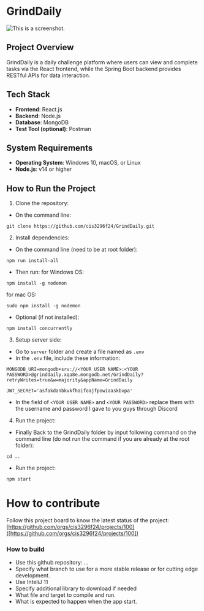 # GrindDaily

![This is a screenshot.](images.png)

## Project Overview
GrindDaily is a daily challenge platform where users can view and complete tasks via the React frontend, while the Spring Boot backend provides RESTful APIs for data interaction.

## Tech Stack
- **Frontend**: React.js
- **Backend**: Node.js
- **Database**: MongoDB
- **Test Tool (optional)**: Postman

## System Requirements
- **Operating System**: Windows 10, macOS, or Linux
- **Node.js**: v14 or higher

## How to Run the Project 
1. Clone the repository:
- On the command line:
```
git clone https://github.com/cis3296f24/GrindDaily.git
```

2. Install dependencies:
- On the command line (need to be at root folder):
```
npm run install-all
```
- Then run:
for Windows OS:
```
npm install -g nodemon
```
for mac OS:
```
sudo npm install -g nodemon
```
- Optional (if not installed):
```
npm install concurrently
```

3. Setup server side:
- Go to `server` folder and create a file named as `.env`
- In the `.env` file, include these information:
```
MONGODB_URI=mongodb+srv://<YOUR USER NAME>:<YOUR PASSWORD>@grinddaily.xqa8e.mongodb.net/GrindDaily?retryWrites=true&w=majority&appName=GrindDaily

JWT_SECRET='asfakdanbkvkfhaifoajfpowiaaskbvpa'
```
- In the field of `<YOUR USER NAME>` and `<YOUR PASSWORD>` replace them with the username and password I gave to you guys through Discord

4. Run the project:
- Finally Back to the GrindDaily folder by input following command on the command line (do not run the command if you are already at the root folder):
```
cd ..
```
- Run the project:
```
npm start
```

# How to contribute
Follow this project board to know the latest status of the project: 
[https://github.com/orgs/cis3296f24/projects/100]([https://github.com/orgs/cis3296f24/projects/100])
  
### How to build
- Use this github repository: ... 
- Specify what branch to use for a more stable release or for cutting edge development.  
- Use InteliJ 11
- Specify additional library to download if needed 
- What file and target to compile and run. 
- What is expected to happen when the app start.